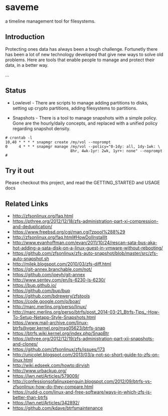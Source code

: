 # saveme

a timeline management tool for filesystems.

## Introduction

Protecting ones data has always been a tough challenge. Fortunetly there
has been a lot of new technology developed that give new ways to solve
old problems.  Here are tools that enable people to manage and protect
their data, in a better way.

...


## Status

* Lowlevel - There are scripts to manage adding partitions to disks,
             setting up crypto partitions, adding filesystems to
	     partitions.
	     
* Snapshots - There is a tool to manage snapshots with a simple policy.
  	      Gone are the hourly/daily concepts, and replaced with a
	      unified policy regarding snapshot density.

```
# crontab -l 
10,40 * * * * snapmgr create /my/vol --noprompt
0     4 * * * snapmgr manage /my/vol --policy="0-1dy: all, 1dy-1wk: \
                             8hr, 4wk-1yr: 2wk, 1yr+: none" --noprompt
#

```
	      
## Try it out

Please checkout this project, and read the GETTING_STARTED and USAGE docs

## Related Links

* http://zfsonlinux.org/faq.html
* https://pthree.org/2012/12/18/zfs-administration-part-xi-compression-and-deduplication/
* https://www.freebsd.org/cgi/man.cgi?zpool%288%29
* http://zfsonlinux.org/faq.html#HowDoIInstallIt
* http://www.evanhoffman.com/evan/2011/10/24/rescan-sata-bus-aka-hot-adding-a-sata-disk-on-a-linux-guest-in-vmware-without-rebooting/
* https://github.com/zfsonlinux/zfs-auto-snapshot/blob/master/src/zfs-auto-snapshot.sh
* http://milek.blogspot.com/2010/03/zfs-diff.html
* https://git-annex.branchable.com/not/
* https://github.com/joeyh/git-annex
* http://www.sentey.com/en/ls-6230-ls-6230/
* https://bup.github.io/
* https://github.com/bup/bup
* https://github.com/bdrewery/zfstools
* https://code.google.com/p/boar/
* http://marc.merlins.org/perso/linux/
* http://marc.merlins.org/perso/btrfs/post_2014-03-21_Btrfs-Tips_-How-To-Setup-Netapp-Style-Snapshots.html
* https://www.mail-archive.com/linux-btrfs@vger.kernel.org/msg05623/btrfs-snap
* https://btrfs.wiki.kernel.org/index.php/SnapBtr
* https://pthree.org/2012/12/19/zfs-administration-part-xii-snapshots-and-clones/
* https://github.com/zfsonlinux/zfs/issues/173
* http://unicolet.blogspot.com/2013/03/a-not-so-short-guide-to-zfs-on-linux.html
* http://wiki.edseek.com/howto:dirvish
* http://www.urbackup.org/
* https://lwn.net/Articles/579009/
* http://confessionsofalinuxpenguin.blogspot.com/2012/09/btrfs-vs-zfsonlinux-how-do-they-compare.html
* https://rudd-o.com/linux-and-free-software/ways-in-which-zfs-is-better-than-btrfs
* https://lwn.net/Articles/342892/
* https://github.com/kdave/btrfsmaintenance
